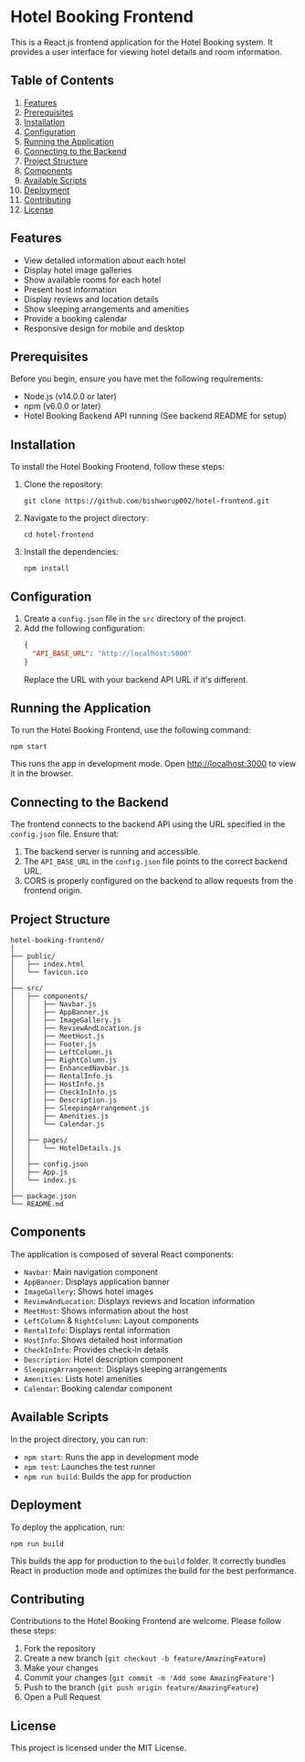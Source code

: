 # Hotel Booking Frontend

This is a React.js frontend application for the Hotel Booking system. It provides a user interface for viewing hotel details and  room information.

## Table of Contents

1. [Features](#features)
2. [Prerequisites](#prerequisites)
3. [Installation](#installation)
4. [Configuration](#configuration)
5. [Running the Application](#running-the-application)
6. [Connecting to the Backend](#connecting-to-the-backend)
7. [Project Structure](#project-structure)
8. [Components](#components)
9. [Available Scripts](#available-scripts)
10. [Deployment](#deployment)
11. [Contributing](#contributing)
12. [License](#license)

## Features

- View detailed information about each hotel
- Display hotel image galleries
- Show available rooms for each hotel
- Present host information
- Display reviews and location details
- Show sleeping arrangements and amenities
- Provide a booking calendar
- Responsive design for mobile and desktop

## Prerequisites

Before you begin, ensure you have met the following requirements:

- Node.js (v14.0.0 or later)
- npm (v6.0.0 or later)
- Hotel Booking Backend API running (See backend README for setup)

## Installation

To install the Hotel Booking Frontend, follow these steps:

1. Clone the repository:
   ```
   git clone https://github.com/bishworup002/hotel-frontend.git
   ```

2. Navigate to the project directory:
   ```
   cd hotel-frontend
   ```

3. Install the dependencies:
   ```
   npm install
   ```

## Configuration

1. Create a `config.json` file in the `src` directory of the project.
2. Add the following configuration:
   ```json
   {
     "API_BASE_URL": "http://localhost:5000"
   }
   ```
   Replace the URL with your backend API URL if it's different.

## Running the Application

To run the Hotel Booking Frontend, use the following command:

```
npm start
```

This runs the app in development mode. Open [http://localhost:3000](http://localhost:3000) to view it in the browser.

## Connecting to the Backend

The frontend connects to the backend API using the URL specified in the `config.json` file. Ensure that:

1. The backend server is running and accessible.
2. The `API_BASE_URL` in the `config.json` file points to the correct backend URL.
3. CORS is properly configured on the backend to allow requests from the frontend origin.

## Project Structure

```
hotel-booking-frontend/
│
├── public/
│   ├── index.html
│   └── favicon.ico
│
├── src/
│   ├── components/
│   │   ├── Navbar.js
│   │   ├── AppBanner.js
│   │   ├── ImageGallery.js
│   │   ├── ReviewAndLocation.js
│   │   ├── MeetHost.js
│   │   ├── Footer.js
│   │   ├── LeftColumn.js
│   │   ├── RightColumn.js
│   │   ├── EnhancedNavbar.js
│   │   ├── RentalInfo.js
│   │   ├── HostInfo.js
│   │   ├── CheckInInfo.js
│   │   ├── Description.js
│   │   ├── SleepingArrangement.js
│   │   ├── Amenities.js
│   │   └── Calendar.js
│   │
│   ├── pages/
│   │   └── HotelDetails.js
│   │
│   ├── config.json
│   ├── App.js
│   └── index.js
│
├── package.json
└── README.md
```

## Components

The application is composed of several React components:

- `Navbar`: Main navigation component
- `AppBanner`: Displays application banner
- `ImageGallery`: Shows hotel images
- `ReviewAndLocation`: Displays reviews and location information
- `MeetHost`: Shows information about the host
- `LeftColumn` & `RightColumn`: Layout components
- `RentalInfo`: Displays rental information
- `HostInfo`: Shows detailed host information
- `CheckInInfo`: Provides check-in details
- `Description`: Hotel description component
- `SleepingArrangement`: Displays sleeping arrangements
- `Amenities`: Lists hotel amenities
- `Calendar`: Booking calendar component

## Available Scripts

In the project directory, you can run:

- `npm start`: Runs the app in development mode
- `npm test`: Launches the test runner
- `npm run build`: Builds the app for production

## Deployment

To deploy the application, run:

```
npm run build
```

This builds the app for production to the `build` folder. It correctly bundles React in production mode and optimizes the build for the best performance.

## Contributing

Contributions to the Hotel Booking Frontend are welcome. Please follow these steps:

1. Fork the repository
2. Create a new branch (`git checkout -b feature/AmazingFeature`)
3. Make your changes
4. Commit your changes (`git commit -m 'Add some AmazingFeature'`)
5. Push to the branch (`git push origin feature/AmazingFeature`)
6. Open a Pull Request

## License

This project is licensed under the MIT License.
